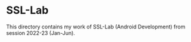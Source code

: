 # SSL-Lab
This directory contains my work of SSL-Lab (Android Development) from session 2022-23 (Jan-Jun).
